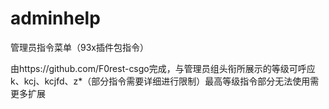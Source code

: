 # adminhelp
管理员指令菜单（93x插件包指令）

由https://github.com/F0rest-csgo完成，与管理员组头衔所展示的等级可呼应
k、kcj、kcjfd、z*（部分指令需要详细进行限制）最高等级指令部分无法使用需更多扩展

